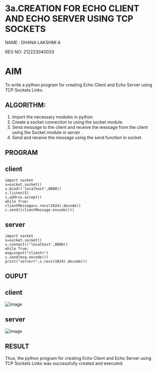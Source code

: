 # 3a.CREATION FOR ECHO CLIENT AND ECHO SERVER USING TCP SOCKETS
NAME  : DHANA LAKSHMI A

REG NO: 212223040033 
# AIM
To write a python program for creating Echo Client and Echo Server using TCP
Sockets Links.
## ALGORITHM:
1. Import the necessary modules in python
2. Create a socket connection to using the socket module.
3. Send message to the client and receive the message from the client using the Socket module in
 server .
4. Send and receive the message using the send function in socket.
## PROGRAM
## client
```
import socket
s=socket.socket()
s.bind(('localhost',8000))
s.listen(5)
c,addr=s.accept()
while True:
clientMessage=c.recv(1024).decode()
c.send((clientMessage.encode()))
```
## server 
```
import socket
s=socket.socket()
s.connect(('localhost',8000))
while True:
msg=input("client>")
s.send(msg.encode())
print("server>",s.recv(1024).decode())
```
## OUPUT
## client
![image](https://github.com/iniyasri4464/3a.Sockets_Creation_for_Echo_Client_and_Echo_Server/assets/152419072/f4305d4e-eae9-4ce2-8a00-9cb516f0c5ad)
## server
![image](https://github.com/iniyasri4464/3a.Sockets_Creation_for_Echo_Client_and_Echo_Server/assets/152419072/11aaf712-38f6-4655-a4f6-0ad5fa795056)


## RESULT
Thus, the python program for creating Echo Client and Echo Server using TCP Sockets Links 
was successfully created and executed.
